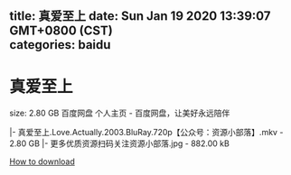 
title: 真爱至上
date: Sun Jan 19 2020 13:39:07 GMT+0800 (CST)    
categories: baidu
---

# 真爱至上
size: 2.80 GB
 百度网盘 个人主页 - 百度网盘，让美好永远陪伴
 
|- 真爱至上.Love.Actually.2003.BluRay.720p【公众号：资源小部落】.mkv - 2.80 GB
|- 更多优质资源扫码关注资源小部落.jpg - 882.00 kB

[How to download](https://bpcam.bemobtrk.com/go/2ceec3aa-1ca2-46d6-b9ff-aaa5c184517c?jno=3157)